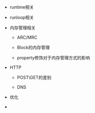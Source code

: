 
- runtime相关


- runloop相关



- 内存管理相关

    - ARC/MRC

    - Block的内存管理

    - property修饰对于内存管理方式的影响


- HTTP

    - POST\GET的差别

    - DNS


- 优化  


- 